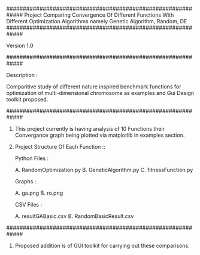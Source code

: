 #############################################################
		Project Comparing Convergence Of Different Functions
		With Different Optimization Algorithms namely Genetic Algorithm, Random, DE 
#############################################################

Version 1.0

#############################################################

Description :

Comparitive study of different nature inspired benchmark functions for optimization of multi-dimensional chromosome as examples and Gui Design toolkit proposed.

#############################################################

1. This project currently is having analysis of 10 Functions their Convergance graph being plotted via matplotlib in examples section.

2. Project Structure Of Each Function ::

	Python Files :

	A. RandomOptimization.py
	B. GeneticAlgorithm.py
	C. fitnessFunction.py
	
	Graphs :
	
	A. ga.png
	B. ro.png
	
	CSV Files :
	
	A. resultGABasic.csv
	B. RandomBasicResult.csv

	 
#############################################################

1. Proposed addition is of GUI toolkit for carrying out these comparisons.
